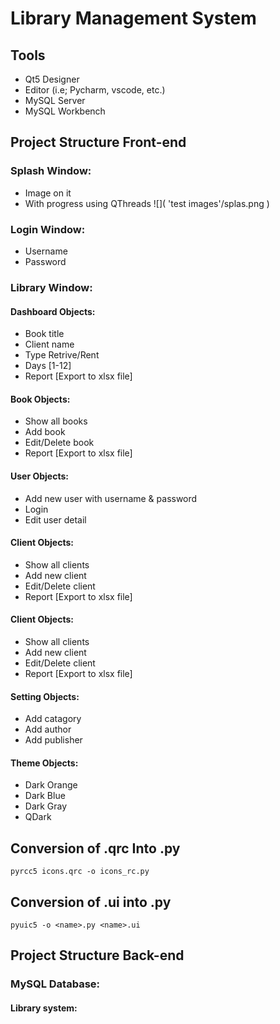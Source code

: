 # Library Management System

## Tools
* Qt5 Designer
* Editor (i.e; Pycharm, vscode, etc.)
* MySQL Server
* MySQL Workbench


## Project Structure Front-end

### Splash Window:
* Image on it 
* With progress using QThreads
![]( 'test images'/splas.png )

### Login Window:
* Username
* Password

### Library Window:
#### Dashboard Objects:
* Book title
* Client name
* Type Retrive/Rent
* Days [1-12]
* Report [Export to xlsx file]

#### Book Objects:
* Show all books
* Add book
* Edit/Delete book
* Report [Export to xlsx file]

#### User Objects:
* Add new user with username & password
* Login
* Edit user detail

#### Client Objects:
* Show all clients
* Add new client
* Edit/Delete client
* Report [Export to xlsx file]

#### Client Objects:
* Show all clients
* Add new client
* Edit/Delete client
* Report [Export to xlsx file]

#### Setting Objects:
* Add catagory
* Add author
* Add publisher

#### Theme Objects:
* Dark Orange
* Dark Blue
* Dark Gray
* QDark


## Conversion of .qrc Into .py
```pyrcc5 icons.qrc -o icons_rc.py```

## Conversion of <name>.ui into <name>.py
```pyuic5 -o <name>.py <name>.ui```

## Project Structure Back-end

### MySQL Database:

#### Library system:




